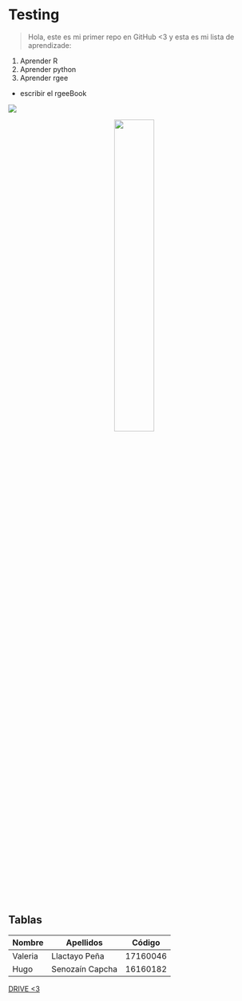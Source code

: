 # **Testing**
> Hola, este es mi primer repo en GitHub <3 y esta es mi lista de aprendizade:

1. Aprender R
2. Aprender python
3. Aprender rgee
 * escribir el rgeeBook 

![](https://pbs.twimg.com/media/EPUdRZcXkAUvtV1.jpg)

<p align="center"><img src ="https://pics.me.me/visual-studio-developers-sublime-text-ni-con-todos-los-plugins-56280682.png" width="40%"></p>


## **Tablas**

Nombre | Apellidos | Código
---|---|---
Valeria | Llactayo Peña | 17160046
Hugo | Senozaín Capcha | 16160182

[DRIVE <3](https://drive.google.com/drive/u/0/folders/1siAmgle6K-GF2G_TB5oa53CBNwDU9QGV)



